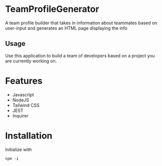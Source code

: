 # TeamProfileGenerator
A team profile builder that takes in information about teammates based on user-input and generates an HTML page displaying the info

## Usage 
Use this application to build a team of developers based on a project you are currently working on. 

# Features
- Javascript
- NodeJS
- Tailwind CSS
- JEST
- Inquirer

# Installation
Initialize with 
```
npm -i
